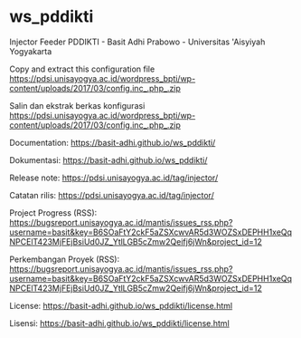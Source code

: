 # ws_pddikti
Injector Feeder PDDIKTI - Basit Adhi Prabowo - Universitas 'Aisyiyah Yogyakarta

Copy and extract this configuration file https://pdsi.unisayogya.ac.id/wordpress_bpti/wp-content/uploads/2017/03/config.inc_.php_.zip

Salin dan ekstrak berkas konfigurasi https://pdsi.unisayogya.ac.id/wordpress_bpti/wp-content/uploads/2017/03/config.inc_.php_.zip


Documentation: https://basit-adhi.github.io/ws_pddikti/

Dokumentasi: https://basit-adhi.github.io/ws_pddikti/

Release note: https://pdsi.unisayogya.ac.id/tag/injector/

Catatan rilis: https://pdsi.unisayogya.ac.id/tag/injector/

Project Progress (RSS): https://bugsreport.unisayogya.ac.id/mantis/issues_rss.php?username=basit&key=B6SOaFtY2ckF5aZSXcwvAR5d3WOZSxDEPHH1xeQqNPCElT423MjFEjBsiUd0JZ_YtlLGB5cZmw2Qeifj6jWn&project_id=12

Perkembangan Proyek (RSS): https://bugsreport.unisayogya.ac.id/mantis/issues_rss.php?username=basit&key=B6SOaFtY2ckF5aZSXcwvAR5d3WOZSxDEPHH1xeQqNPCElT423MjFEjBsiUd0JZ_YtlLGB5cZmw2Qeifj6jWn&project_id=12

License: https://basit-adhi.github.io/ws_pddikti/license.html

Lisensi: https://basit-adhi.github.io/ws_pddikti/license.html
